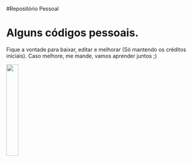 #Repositório Pessoal

# Alguns códigos pessoais.

Fique a vontade para baixar, editar e melhorar (Só mantendo os créditos iniciais).
Caso melhore, me mande, vamos aprender juntos ;)

<img style="width: 25%; height: 25%;" src="https://i.imgur.com/v6UId67.png">


